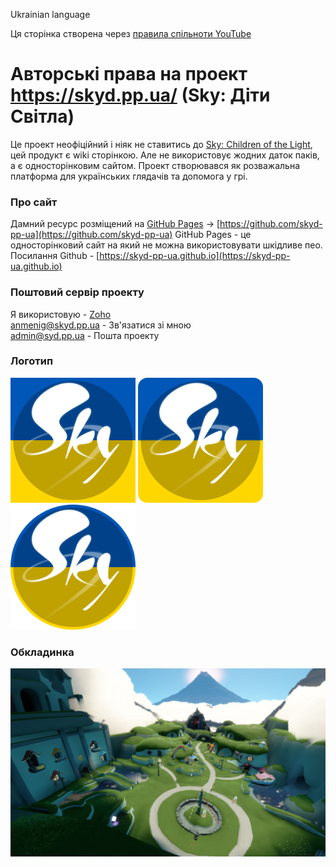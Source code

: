 Ukrainian language

Ця сторінка створена через [правила спільноти YouTube](https://support.google.com/youtube/answer/9288567?hl=uk)

# Авторські права на проект https://skyd.pp.ua/ (Sky: Діти Світла)
Це проект неофіційний і ніяк не ставитись до [Sky: Children of the Light](https://www.thatskygame.com/), цей продукт є wiki сторінкою. Але не використовує жодних даток паків, а є односторінковим сайтом. Проект створювався як розважальна платформа для українських глядачів та допомога у грі. 

### Про сайт
Дамний ресурс розміщений на [GitHub Pages](https://pages.github.com/) → [https://github.com/skyd-pp-ua](https://github.com/skyd-pp-ua)
GitHub Pages - це односторінковий сайт на який не можна використовувати шкідливе пео. <br>
Посилання Github - [https://skyd-pp-ua.github.io](https://skyd-pp-ua.github.io)

### Поштовий сервір проекту
Я використовую - [Zoho](https://www.zoho.com/)<br>
[anmenig@skyd.pp.ua](mailto:anmenig@skyd.pp.ua) - Зв'язатися зі мною <br>
[admin@syd.pp.ua](mailto:admin@syd.pp.ua) - Пошта проекту<br>

### Логотип
<img src="https://github.com/skyd-pp-ua/skyd-pp-ua.github.io/blob/main/skyd.pp.ua_logo.png" alt="log" width="200" height="200"> <img src="https://github.com/skyd-pp-ua/skyd-pp-ua.github.io/blob/main/skyd.pp.ua_logo-curve.png" alt="logo" width="200" height="200"> <img src="https://github.com/skyd-pp-ua/skyd-pp-ua.github.io/blob/main/skyd.pp.ua_logo-circle.png" alt="logo" width="200" height="200"> 
### Обкладинка
<img src="https://github.com/skyd-pp-ua/skyd-pp-ua.github.io/blob/main/skyd.pp.ua_cover.jpeg" alt="Cover" >
